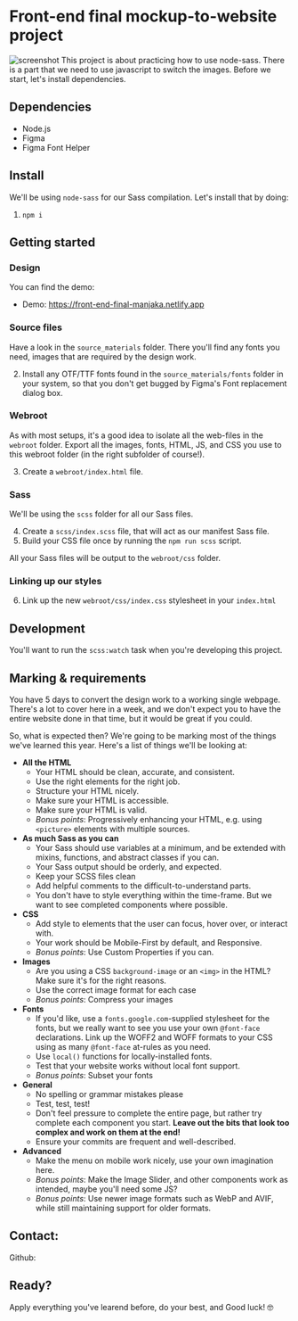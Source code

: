 # Front-end final mockup-to-website project
![screenshot](https://iili.io/KuMCBt.png)
This project is about practicing how to use node-sass. There is a part that we need to use javascript to switch the images.
Before we start, let's install dependencies.

## Dependencies

- Node.js
- Figma
- Figma Font Helper

## Install

We'll be using `node-sass` for our Sass compilation. Let's install that by doing:

1. `npm i`

## Getting started

### Design

You can find the demo:

- Demo: https://front-end-final-manjaka.netlify.app


### Source files

Have a look in the `source_materials` folder. There you'll find any fonts you need, images that are required by the design work.

2. Install any OTF/TTF fonts found in the `source_materials/fonts` folder in your system, so that you don't get bugged by Figma's Font replacement dialog box.

### Webroot

As with most setups, it's a good idea to isolate all the web-files in the `webroot` folder.
Export all the images, fonts, HTML, JS, and CSS you use to this webroot folder (in the right subfolder of course!).

3. Create a `webroot/index.html` file.

### Sass

We'll be using the `scss` folder for all our Sass files.

4. Create a `scss/index.scss` file, that will act as our manifest Sass file.
5. Build your CSS file once by running the `npm run scss` script.

All your Sass files will be output to the `webroot/css` folder.

### Linking up our styles

6. Link up the new `webroot/css/index.css` stylesheet in your `index.html`

## Development

You'll want to run the `scss:watch` task when you're developing this project.

## Marking & requirements

You have 5 days to convert the design work to a working single webpage. There's a lot to cover here in a week, and we don't expect you to have the entire website done in that time, but it would be great if you could.

So, what is expected then? We're going to be marking most of the things we've learned this year. Here's a list of things we'll be looking at:

- **All the HTML**
  - Your HTML should be clean, accurate, and consistent.
  - Use the right elements for the right job.
  - Structure your HTML nicely.
  - Make sure your HTML is accessible.
  - Make sure your HTML is valid.
  - *Bonus points*: Progressively enhancing your HTML, e.g. using `<picture>` elements with multiple sources.
- **As much Sass as you can**
  - Your Sass should use variables at a minimum, and be extended with mixins, functions, and abstract classes if you can.
  - Your Sass output should be orderly, and expected.
  - Keep your SCSS files clean
  - Add helpful comments to the difficult-to-understand parts.
  - You don't have to style everything within the time-frame. But we want to see completed components where possible.
- **CSS**
  - Add style to elements that the user can focus, hover over, or interact with.
  - Your work should be Mobile-First by default, and Responsive.
  - *Bonus points*: Use Custom Properties if you can.
- **Images**
  - Are you using a CSS `background-image` or an `<img>` in the HTML? Make sure it's for the right reasons.
  - Use the correct image format for each case
  - *Bonus points*: Compress your images
- **Fonts**
  - If you'd like, use a `fonts.google.com`-supplied stylesheet for the fonts, but we really want to see you use your own `@font-face` declarations. Link up the WOFF2 and WOFF formats to your CSS using as many `@font-face` at-rules as you need.
  - Use `local()` functions for locally-installed fonts.
  - Test that your website works without local font support.
  - *Bonus points*: Subset your fonts
- **General**
  - No spelling or grammar mistakes please
  - Test, test, test!
  - Don't feel pressure to complete the entire page, but rather try complete each component you start. **Leave out the bits that look too complex and work on them at the end!**
  - Ensure your commits are frequent and well-described.
- **Advanced**
  - Make the menu on mobile work nicely, use your own imagination here.
  - *Bonus points*: Make the Image Slider, and other components work as intended, maybe you'll need some JS?
  - *Bonus points*: Use newer image formats such as WebP and AVIF, while still maintaining support for older formats.

## Contact:
Github:
## Ready?

Apply everything you've learend before, do your best, and Good luck! 🤓